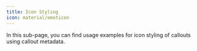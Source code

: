 ```yaml
---
title: Icon Styling
icon: material/emoticon
---
```


In this sub-page, you can find usage examples for icon styling of
callouts using callout metadata.

